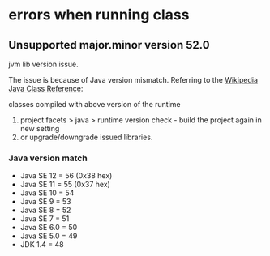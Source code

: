 # errors when running class

## Unsupported major.minor version 52.0

jvm lib version issue.

The issue is because of Java version mismatch. Referring to the [Wikipedia Java Class Reference](https://en.wikipedia.org/wiki/Java_class_file):

classes compiled with above version of the runtime


1. project facets > java > runtime version check - build the project again in new setting
2. or upgrade/downgrade issued libraries.

### Java version match

* Java SE 12 = 56 (0x38 hex)
* Java SE 11 = 55 (0x37 hex)
* Java SE 10 = 54
* Java SE 9 = 53
* Java SE 8 = 52
* Java SE 7 = 51
* Java SE 6.0 = 50
* Java SE 5.0 = 49
* JDK 1.4 = 48
